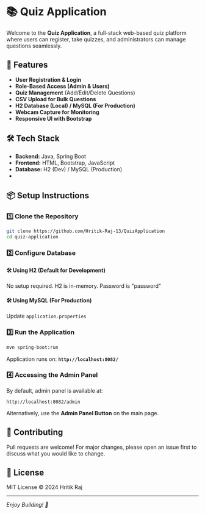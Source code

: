 # 📚 Quiz Application

Welcome to the **Quiz Application**, a full-stack web-based quiz platform where users can register, take quizzes, and administrators can manage questions seamlessly.

## 🚀 Features
- **User Registration & Login**
- **Role-Based Access (Admin & Users)**
- **Quiz Management** (Add/Edit/Delete Questions)
- **CSV Upload for Bulk Questions**
- **H2 Database (Local) / MySQL (For Production)**
- **Webcam Capture for Monitoring**
- **Responsive UI with Bootstrap**

## 🛠️ Tech Stack
- **Backend:** Java, Spring Boot
- **Frontend:** HTML, Bootstrap, JavaScript
- **Database:** H2 (Dev) / MySQL (Production)
- 
## 📦 Setup Instructions
### 1️⃣ Clone the Repository
```bash
git clone https://github.com/Hritik-Raj-13/QuizApplication
cd quiz-application
```

### 2️⃣ Configure Database
#### 🛠 Using H2 (Default for Development)
No setup required. H2 is in-memory.
Password is "password"

#### 🛠 Using MySQL (For Production)
Update `application.properties`

### 3️⃣ Run the Application
```bash
mvn spring-boot:run
```
Application runs on: **`http://localhost:8082/`**

### 4️⃣ Accessing the Admin Panel
By default, admin panel is available at:
```
http://localhost:8082/admin
```
Alternatively, use the **Admin Panel Button** on the main page.

## 🤝 Contributing
Pull requests are welcome! For major changes, please open an issue first to discuss what you would like to change.

## 📜 License
MIT License © 2024 Hritik Raj

---
_Enjoy Building! 🎯_

